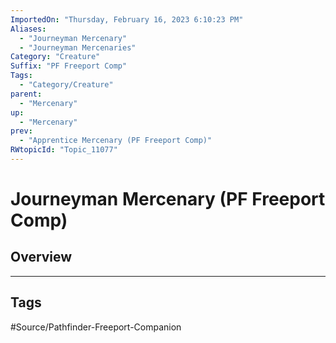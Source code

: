 ```yaml
---
ImportedOn: "Thursday, February 16, 2023 6:10:23 PM"
Aliases:
  - "Journeyman Mercenary"
  - "Journeyman Mercenaries"
Category: "Creature"
Suffix: "PF Freeport Comp"
Tags:
  - "Category/Creature"
parent:
  - "Mercenary"
up:
  - "Mercenary"
prev:
  - "Apprentice Mercenary (PF Freeport Comp)"
RWtopicId: "Topic_11077"
---
```

# Journeyman Mercenary (PF Freeport Comp)
## Overview

---
## Tags
#Source/Pathfinder-Freeport-Companion

